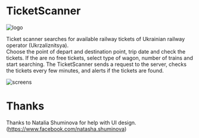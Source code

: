 # TicketScanner  
![logo](https://cloud.githubusercontent.com/assets/9840426/21867770/615e720a-d858-11e6-87d0-0087e8b1d50d.png)

Ticket scanner searches for available railway tickets of Ukrainian railway operator (Ukrzaliznitsya).   
Choose the point of depart and destination point, trip date and check the tickets. If the are no free tickets, select type of wagon, number of trains and start searching. The TicketScanner sends a request to the server, checks the tickets every few minutes, and alerts if the tickets are found.

![screens](https://cloud.githubusercontent.com/assets/9840426/21824550/968ec5ae-d788-11e6-985d-ab1ad5141276.png)

# Thanks
Thanks to Natalia Shuminova for help with UI design. (https://www.facebook.com/natasha.shuminova)
